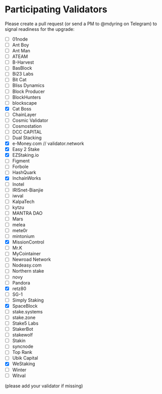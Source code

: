 # Participating Validators

Please create a pull request (or send a PM to @mdyring on Telegram) to signal readiness for the upgrade:

* [ ] 01node
* [ ] Ant Boy
* [ ] Ant Man
* [ ] ATEAM
* [ ] B-Harvest
* [ ] BasBlock
* [ ] Bi23 Labs
* [ ] Bit Cat
* [ ] Bliss Dynamics
* [ ] Block Producer
* [ ] BlockHunters
* [ ] blockscape
* [x] Cat Boss
* [ ] ChainLayer
* [ ] Cosmic Validator
* [ ] Cosmostation
* [ ] DCC CAPITAL
* [ ] Dual Stacking
* [x] e-Money.com // validator.network
* [x] Easy 2 Stake
* [x] EZStaking.io
* [ ] Figment
* [ ] Forbole
* [ ] HashQuark
* [x] InchainWorks
* [ ] Inotel
* [ ] IRISnet-Bianjie
* [ ] iwval
* [ ] KalpaTech
* [ ] kytzu
* [ ] MANTRA DAO
* [ ] Mars
* [ ] melea
* [ ] mete0r
* [ ] mintonium
* [x] MissionControl
* [ ] Mr.K
* [ ] MyCointainer
* [ ] Newroad Network
* [ ] Nodeasy.com
* [ ] Northern stake
* [ ] novy
* [ ] Pandora
* [x] retz80
* [ ] SG-1
* [ ] Simply Staking
* [x] SpaceBlock
* [ ] stake.systems
* [ ] stake.zone
* [ ] Stake5 Labs
* [ ] StakerBot
* [ ] stakewolf
* [ ] Stakin
* [ ] syncnode
* [ ] Top Rank
* [ ] Ubik Capital
* [x] WeStaking
* [ ] Winter
* [ ] Witval

(please add your validator if missing)
